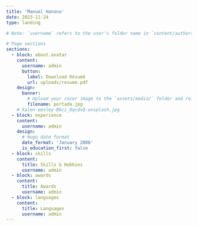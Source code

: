 ```yaml
---
title: 'Manuel Hanono'
date: 2023-11-24
type: landing

# Note: `username` refers to the user's folder name in `content/authors/`

# Page sections
sections:
  - block: about.avatar
    content:
      username: admin
      button:
        label: Download Résumé
        url: uploads/resume.pdf
    design:
      banner:
        # Upload your cover image to the `assets/media/` folder and reference it here
        filename: portada.jpg
    # kalen-emsley-Bkci_8qcdvQ-unsplash.jpg
  - block: experience
    content:
      username: admin
    design:
      # Hugo date format
      date_format: 'January 2006'
      is_education_first: false
  - block: skills
    content:
      title: Skills & Hobbies
      username: admin
  - block: awards
    content:
      title: Awards
      username: admin
  - block: languages
    content:
      title: Languages
      username: admin
---
```

